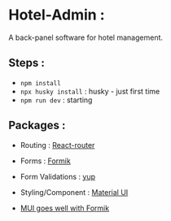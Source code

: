 # Hotel-Admin :

A back-panel software for hotel management.

## Steps :

- `npm install`
- `npx husky install` : husky - just first time
- `npm run dev` : starting

## Packages :

- Routing : [React-router](https://reactrouter.com/en/main/start/tutorial)

- Forms : [Formik](https://formik.org/docs/tutorial)

- Form Validations : [yup](https://www.npmjs.com/package/yup)

- Styling/Component : [Material UI](https://mui.com/material-ui/getting-started/usage/)

- [MUI goes well with Formik](https://formik.org/docs/examples/with-material-ui)
